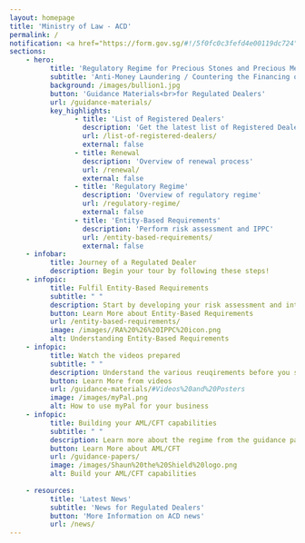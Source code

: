 ```yaml
---
layout: homepage
title: 'Ministry of Law - ACD'
permalink: /
notification: <a href="https://form.gov.sg/#!/5f0fc0c3fefd4e00119dc724" target="_blank">Sign up for the Compliance Training to build your AML/CFT capabilities!</a>
sections:
    - hero:
          title: 'Regulatory Regime for Precious Stones and Precious Metals Dealers'
          subtitle: 'Anti-Money Laundering / Countering the Financing of Terrorism Division (ACD)'
          background: /images/bullion1.jpg
          button: 'Guidance Materials<br>for Regulated Dealers'
          url: /guidance-materials/
          key_highlights:
                - title: 'List of Registered Dealers'
                  description: 'Get the latest list of Registered Dealers in Singapore'
                  url: /list-of-registered-dealers/
                  external: false
                - title: Renewal
                  description: 'Overview of renewal process'
                  url: /renewal/
                  external: false
                - title: 'Regulatory Regime'
                  description: 'Overview of regulatory regime'
                  url: /regulatory-regime/
                  external: false
                - title: 'Entity-Based Requirements'
                  description: 'Perform risk assessment and IPPC'
                  url: /entity-based-requirements/
                  external: false
    - infobar:
          title: Journey of a Regulated Dealer
          description: Begin your tour by following these steps!            
    - infopic:
          title: Fulfil Entity-Based Requirements
          subtitle: " "
          description: Start by developing your risk assessment and internal policies, procedures and controls. Refer to the resources provided in your welcome email.
          button: Learn More about Entity-Based Requirements
          url: /entity-based-requirements/
          image: /images//RA%20%26%20IPPC%20icon.png
          alt: Understanding Entity-Based Requirements
    - infopic:
          title: Watch the videos prepared
          subtitle: " "
          description: Understand the various reuqirements before you start your transaction.
          button: Learn More from videos
          url: /guidance-materials/#Videos%20and%20Posters
          image: /images/myPal.png
          alt: How to use myPal for your business
    - infopic:
          title: Building your AML/CFT capabilities
          subtitle: " "
          description: Learn more about the regime from the guidance papers issued by Ministry of Law.
          button: Learn More about AML/CFT
          url: /guidance-papers/
          image: /images/Shaun%20the%20Shield%20logo.png
          alt: Build your AML/CFT capabilities      
 
    - resources:
          title: 'Latest News'
          subtitle: 'News for Regulated Dealers'
          button: 'More Information on ACD news'
          url: /news/
---
```



